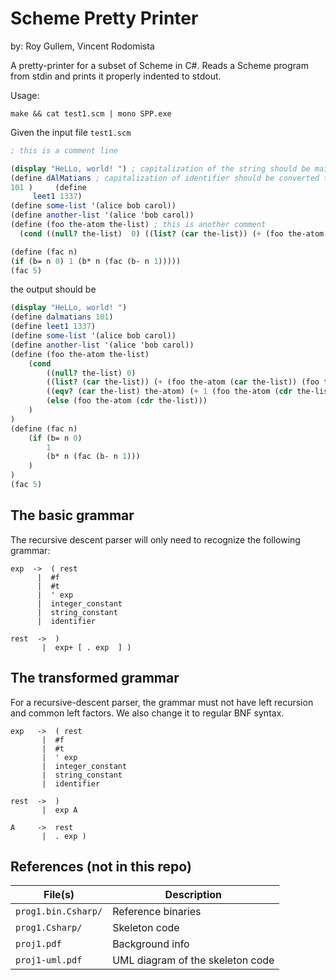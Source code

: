 # Scheme Pretty Printer

by: Roy Gullem, Vincent Rodomista

A pretty-printer for a subset of Scheme in C#. Reads a Scheme
program from stdin and prints it properly indented to stdout.

Usage:

```
make && cat test1.scm | mono SPP.exe
```

Given the input file `test1.scm`

```scheme
; this is a comment line

(display "HeLLo, world! ") ; capitalization of the string should be maintained
(define dAlMatians ; capitalization of identifier should be converted to lowercase
101 )     (define
     leet1 1337)
(define some-list '(alice bob carol))
(define another-list '(alice 'bob carol))
(define (foo the-atom the-list) ; this is another comment
  (cond ((null? the-list)  0) ((list? (car the-list)) (+ (foo the-atom (car the-list)) (foo the-atom (cdr the-list)))) ((eqv? (car the-list) the-atom) (+ 1  (foo the-atom (cdr the-list)))) (else (foo the-atom (cdr the-list)))))

(define (fac n)
(if (b= n 0) 1 (b* n (fac (b- n 1)))))
(fac 5)
```

the output should be

```scheme
(display "HeLLo, world! ")
(define dalmatians 101)
(define leet1 1337)
(define some-list '(alice bob carol))
(define another-list '(alice 'bob carol))
(define (foo the-atom the-list)
    (cond
        ((null? the-list) 0)
        ((list? (car the-list)) (+ (foo the-atom (car the-list)) (foo the-atom (cdr the-list))))
        ((eqv? (car the-list) the-atom) (+ 1 (foo the-atom (cdr the-list))))
        (else (foo the-atom (cdr the-list)))
    )
)
(define (fac n)
    (if (b= n 0)
        1
        (b* n (fac (b- n 1)))
    )
)
(fac 5)
```

## The basic grammar

The recursive descent parser will only need to recognize the
following grammar:

```
exp  ->  ( rest
      |  #f
      |  #t
      |  ' exp
      |  integer_constant
      |  string_constant
      |  identifier

rest  ->  )
       |  exp+ [ . exp  ] )
```

## The transformed grammar

For a recursive-descent parser, the grammar must not have left
recursion and common left factors. We also change it to regular BNF
syntax.

```
exp   ->  ( rest
       |  #f
       |  #t
       |  ' exp 
       |  integer_constant
       |  string_constant
       |  identifier

rest  ->  )
       |  exp A 

A     ->  rest
       |  . exp )
```

## References (not in this repo)

| File(s)             | Description                      |
|---------------------|----------------------------------|
| `prog1.bin.Csharp/` | Reference binaries               |
| `prog1.Csharp/`     | Skeleton code                    |
| `proj1.pdf`         | Background info                  |
| `proj1-uml.pdf`     | UML diagram of the skeleton code |
